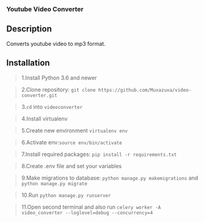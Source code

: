 
### Youtube Video Converter

## Description

Converts youtube video to mp3 format.

## Installation

> 1.Install Python 3.6 and newer

> 2.Clone repository: `git clone https://github.com/Muxazuxa/video-converter.git`

> 3.`cd` into `videoconverter`

> 4.Install virtualenv

>5.Create new environment `virtualenv env`

>6.Activate env:`source env/bin/activate`

>7.Install required packages: `pip install -r requirements.txt`

>8.Create .env file and set your variables

>9.Make migrations to database: `python manage.py makemigrations` and `python manage.py migrate`

>10.Run `python manage.py runserver`

>11.Open second terminal and also run `celery worker -A video_converter --loglevel=debug --concurrency=4`

